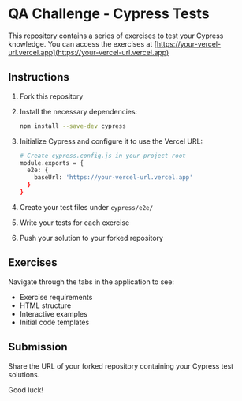 # QA Challenge - Cypress Tests

This repository contains a series of exercises to test your Cypress knowledge. You can access the exercises at [https://your-vercel-url.vercel.app](https://your-vercel-url.vercel.app)

## Instructions

1. Fork this repository
2. Install the necessary dependencies:
   ```bash
   npm install --save-dev cypress
   ```

3. Initialize Cypress and configure it to use the Vercel URL:
   ```bash
   # Create cypress.config.js in your project root
   module.exports = {
     e2e: {
       baseUrl: 'https://your-vercel-url.vercel.app'
     }
   }
   ```

4. Create your test files under `cypress/e2e/`

5. Write your tests for each exercise
6. Push your solution to your forked repository

## Exercises

Navigate through the tabs in the application to see:
- Exercise requirements
- HTML structure
- Interactive examples
- Initial code templates

## Submission

Share the URL of your forked repository containing your Cypress test solutions.

Good luck!
